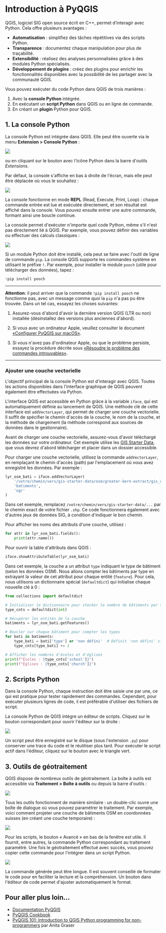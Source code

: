 # Introduction à PyQGIS

QGIS, logiciel SIG open source écrit en C++, permet d’interagir avec Python. Cela offre plusieurs avantages :

- **Automatisation** : simplifiez des tâches répétitives via des scripts Python.
- **Transparence** : documentez chaque manipulation pour plus de traçabilité.
- **Extensibilité** : réalisez des analyses personnalisées grâce à des modules Python spécialisés.
- **Développement de plugins** : créez des plugins pour enrichir les fonctionnalités disponibles avec la possibilité de les partager avec la communauté QGIS.

Vous pouvez exécuter du code Python dans QGIS de trois manières :

1. Avec la **console Python** intégrée.
2. En exécutant un **script Python** dans QGIS ou en ligne de commande.
3. En créant un **plugin** Python pour QGIS.

## 1. La console Python

La console Python est intégrée dans QGIS. Elle peut être ouverte via le menu **Extension > Console Python** :

![](assets/menu-console-python.png)

ou en cliquant sur le bouton avec l'icône Python dans la barre d'outils *Extensions*.

Par défaut, la console s'affiche en bas à droite de l'écran, mais elle peut être déplacée où vous le souhaitez :

![](assets/qgis-console-python.png)

La console fonctionne en mode **REPL** (Read, Execute, Print, Loop) : chaque commande entrée est lue et exécutée directement, et son résultat est affiché dans la console. Vous pouvez ensuite entrer une autre commande, formant ainsi une boucle continue.

La console permet d'exécuter n'importe quel code Python, même s'il n'est pas directement lié à QGIS. Par exemple, vous pouvez définir des variables ou effectuer des calculs classiques :

![](assets/qgis-repl-python.png)

Si un module Python doit être installé, cela peut se faire avec l'outil de ligne de commande `pip`. La console QGIS supporte les commandes système en utilisant le préfixe `!`. Par exemple, pour installer le module `pooch` (utile pour télécharger des données), tapez :

```python
!pip install pooch
```

---

**Attention**: il peut arriver que la commande `!pip install pooch` ne fonctionne pas, avec un message comme quoi la `pip` n'a pas pu être trouvée. Dans un tel cas, essayez les choses suivantes:

1. Assurez-vous d'abord d'avoir la dernière version QGIS (LTR ou non) installée (désinstallez des versions plus anciennes d'abord).

2. Si vous avec un ordinateur Apple, veuillez consulter le document [«Configurer PyQGIS sur macOS»](./pyqgis-on-macos.md).

3. Si vous n'avez pas d'ordinateur Apple, ou que le problème persiste, essayez la procédure décrite sous [«Résoudre le problème des commandes introuvables»](./pyqgis-tuto.md).

---


### Ajouter une couche vectorielle

L'objectif principal de la console Python est d'interagir avec QGIS. Toutes les actions disponibles dans l'interface graphique de QGIS peuvent également être effectuées via Python.

L'interface QGIS est accessible en Python grâce à la variable `iface`, qui est automatiquement définie au lancement de QGIS. Une méthode clé de cette interface est `addVectorLayer`, qui permet de charger une couche vectorielle. Il suffit de spécifier le chemin d'accès de la couche, le nom de la couche, et la méthode de chargement (la méthode correspond aux sources de données dans le gestionnaire).

Avant de charger une couche vectorielle, assurez-vous d'avoir téléchargé les données sur votre ordinateur. Cet exemple utilise les [GIS Starter Data](https://www.geoinformatique.ch/data/gis-starter-data), que vous devrez d'abord télécharger et placer dans un dossier accessible.

Pour charger une couche vectorielle, utilisez la commande `addVectorLayer`, en remplaçant le chemin d'accès (path) par l'emplacement où vous avez enregistré les données. Par exemple :

```python
lyr_osm_bati = iface.addVectorLayer(
    '/votre/chemin/vers/gis-starter-data/osm/greater-bern-extract/gis_osm_buildings_a.shp',
    'batiments',
    'ogr'
)
```

Dans cet exemple, remplacez `/votre/chemin/vers/gis-starter-data/...` par le chemin exact de votre fichier `.shp`. Ce code fonctionnera également avec d'autres jeux de données SIG, à condition d'indiquer le bon chemin.

Pour afficher les noms des attributs d'une couche, utilisez :

```python
for attr in lyr_osm_bati.fields():
    print(attr.name())
```

Pour ouvrir la table d'attributs dans QGIS :

```python
iface.showAttributeTable(lyr_osm_bati)
```

Dans cet exemple, la couche a un attribut `type` indiquant le type de bâtiment (selon les données OSM). Nous allons compter les bâtiments par type en extrayant la valeur de cet attribut pour chaque entité (`feature`). Pour cela, nous utilisons un dictionnaire spécial (`defaultdict`) qui initialise chaque nouvelle clé à 0 :

```python
from collections import defaultdict
```
``` python
# Initialiser le dictionnaire pour stocker le nombre de bâtiments par type
type_cnts = defaultdict(int)
```
```python
# Récupérer les entités de la couche
batiments = lyr_osm_bati.getFeatures()
```
```python
# Boucler sur chaque bâtiment pour compter les types
for bati in batiments:
    type_bati = bati['type'] or 'non défini'  # Définit 'non défini' si le type est vide
    type_cnts[type_bati] += 1
```
```python
# Afficher les nombres d'écoles et d'églises
print(f"Écoles : {type_cnts['school']}")
print(f"Églises : {type_cnts['church']}")
```

## 2. Scripts Python

Dans la console Python, chaque instruction doit être saisie une par une, ce qui est pratique pour tester rapidement des commandes. Cependant, pour exécuter plusieurs lignes de code, il est préférable d'utiliser des fichiers de script.

La console Python de QGIS intègre un éditeur de scripts. Cliquez sur le bouton correspondant pour ouvrir l'éditeur sur la droite :

![](assets/console-python-script.png)

Un script peut être enregistré sur le disque (sous l'extension `.py`) pour conserver une trace du code et le réutiliser plus tard. Pour exécuter le script actif dans l'éditeur, cliquez sur le bouton avec le triangle vert.

## 3. Outils de géotraitement

QGIS dispose de nombreux outils de géotraitement. La boîte à outils est accessible via **Traitement > Boîte à outils** ou depuis la barre d'outils :

![](assets/geoprocessing-toolbox.png)

Tous les outils fonctionnent de manière similaire : un double-clic ouvre une boîte de dialogue où vous pouvez paramétrer le traitement. Par exemple, voici comment projeter une couche de bâtiments OSM en coordonnées suisses (en créant une couche temporaire) :

![](assets/traitement-project.png)

Pour les scripts, le bouton « Avancé » en bas de la fenêtre est utile. Il fournit, entre autres, la commande Python correspondant au traitement paramétré. Une fois le géotraitement effectué avec succès, vous pouvez copier cette commande pour l'intégrer dans un script Python.

![](assets/processing-copy-py-command.png)

La commande générée peut être longue. Il est souvent conseillé de formater le code pour en faciliter la lecture et la compréhension. Un bouton dans l'éditeur de code permet d'ajuster automatiquement le format.

## Pour aller plus loin...

- [Documentation PyQGIS](https://qgis.org/pyqgis/master/index.html)
- [PyQGIS Cookbook](https://docs.qgis.org/3.40/en/docs/pyqgis_developer_cookbook/index.html)
- [PyQGIS 101: Introduction to QGIS Python programming for non-programmers](https://anitagraser.com/pyqgis-101-introduction-to-qgis-python-programming-for-non-programmers) par Anita Graser
